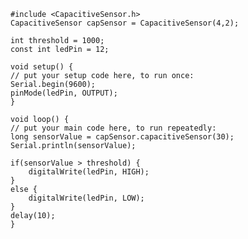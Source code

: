 	#include <CapacitiveSensor.h>
	CapacitiveSensor capSensor = CapacitiveSensor(4,2);
	
	int threshold = 1000;
	const int ledPin = 12;
	
	void setup() {
	// put your setup code here, to run once:
	Serial.begin(9600);
	pinMode(ledPin, OUTPUT);
	}
	
	void loop() {
	// put your main code here, to run repeatedly:
	long sensorValue = capSensor.capacitiveSensor(30);
	Serial.println(sensorValue);
	
	if(sensorValue > threshold) {
		digitalWrite(ledPin, HIGH);
	}
	else {
		digitalWrite(ledPin, LOW);
	}
	delay(10);
	}
